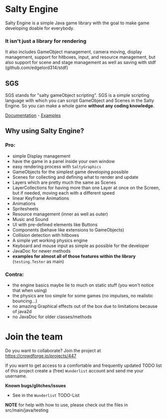 # Salty Engine

Salty Engine is a simple Java game library with the goal
to make game developing doable for everybody.

### It isn't just a library for rendering
It also includes GameObject management, camera moving,
display management, support for hitboxes, input, and
resource management, but also support for scene and
stage management as well as saving with
stdf (github.com/edgelord314/stdf)

## SGS
SGS stands for "salty gameObject scripting". SGS is a simple
scripting language with which you can script GameObject and Scenes in the Salty Engine.
So you can make a whole game **without any coding knowledge**. <p>

[Documentation](https://github.com/edgelord314/salty-engine/tree/master/SGS.md) -
[Examples](https://github.com/edgelord314/salty-engine/tree/master/src/main/resources/sgs)

## Why using Salty Engine?

### Pro:
- simple Display management
- have the game in a panel inside your own window
- easy rendering process with ```SaltyGraphics```
- GameObjects for the simplest game developing possible
- Scenes for collecting and defining what to render and update
- Layers which are pretty much the same as Scenes
- LayerCollections for having more than one Layer at once on the Screen,
  but if needed, moving each with a different speed
- linear Keyframe Animations
- Animations
- Spritesheets
- Resource management (inner as well as outer)
- Music and Sound
- UI with pre-defined elements like Buttons
- Components (behave like extensions to GameObjects)
- Collision detection with hitboxes
- A simple yet working physics engine
- Keyboard and mouse input as simple as possible for the developer
- JavaDoc for newer methods
- **examples for almost all of those features within the library** (```testing.Tester``` as main)

### Contra: 
- the engine basics maybe lie to much on static stuff (you won't notice that when using)
- the physics are too simple for some games (no impulses, no realistic bouncing...)
- no amazing Graphical effects out of the box due to limitations because of java2d
- no JavaDoc for older classes/methods

# Join the team
Do you want to collaborate? Join the project at https://crowdforge.io/projects/447 <p>
If you want to get access to a comfortable and frequently updated TODO list of this project create a (free) `Wunderlist` account and send me your username.

**Known bugs/glitches/issues**
- See in the ```Wunderlist``` TODO-List

**NOTE** for help with how to use, please check out the files in
src/main/java/testing
